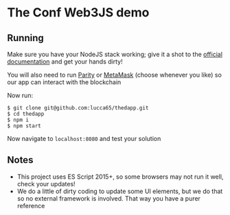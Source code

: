 # The Conf Web3JS demo

## Running

Make sure you have your NodeJS stack working; give it a shot to the [official documentation](https://github.com/ethereum/wiki/wiki/JavaScript-API) and get your hands dirty!

You will also need to run [Parity](https://parity.io/parity.html) or [MetaMask](https://metamask.io) (choose whenever you like) so our app can interact with the blockchain

Now run:

```shell
$ git clone git@github.com:lucca65/thedapp.git
$ cd thedapp
$ npm i
$ npm start
```

Now navigate to `localhost:8080` and test your solution

## Notes

- This project uses ES Script 2015+, so some browsers may not run it well, check your updates!
- We do a little of dirty coding to update some UI elements, but we do that so no external framework is involved. That way you have a purer reference
